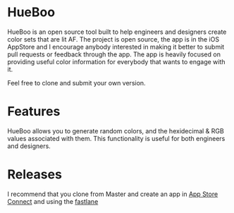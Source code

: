 # HueBoo

HueBoo is an open source tool built to help engineers and designers create color sets that are lit AF. The project is open source, the app is in the iOS AppStore and I encourage anybody interested in making it better to submit pull requests or feedback through the app. The app is heavily focused on providing useful color information for everybody that wants to engage with it.

Feel free to clone and submit your own version.

# Features

HueBoo allows you to generate random colors, and the hexidecimal & RGB values associated with them. This functionality is useful for both engineers and designers. 

# Releases

I recommend that you clone from Master and create an app in [App Store Connect](https://appstoreconnect.apple.com "App Store Connect Homepage")
 and using the [fastlane](https://www.fastlane.tools "fastlane's Homepage")
